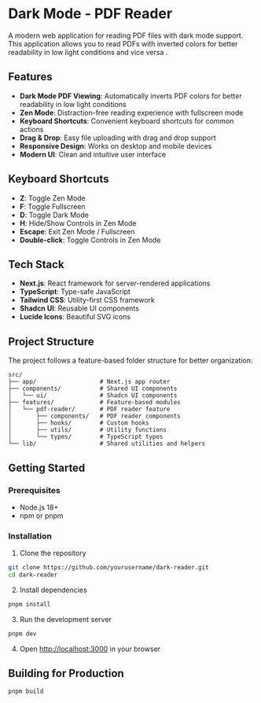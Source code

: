 # Dark Mode - PDF Reader

A modern web application for reading PDF files with dark mode support. This application allows you to read PDFs with inverted colors for better readability in low light conditions and vice versa .



## Features

- **Dark Mode PDF Viewing**: Automatically inverts PDF colors for better readability in low light conditions
- **Zen Mode**: Distraction-free reading experience with fullscreen mode
- **Keyboard Shortcuts**: Convenient keyboard shortcuts for common actions
- **Drag & Drop**: Easy file uploading with drag and drop support
- **Responsive Design**: Works on desktop and mobile devices
- **Modern UI**: Clean and intuitive user interface

## Keyboard Shortcuts

- **Z**: Toggle Zen Mode
- **F**: Toggle Fullscreen
- **D**: Toggle Dark Mode
- **H**: Hide/Show Controls in Zen Mode
- **Escape**: Exit Zen Mode / Fullscreen
- **Double-click**: Toggle Controls in Zen Mode

## Tech Stack

- **Next.js**: React framework for server-rendered applications
- **TypeScript**: Type-safe JavaScript
- **Tailwind CSS**: Utility-first CSS framework
- **Shadcn UI**: Reusable UI components
- **Lucide Icons**: Beautiful SVG icons

## Project Structure

The project follows a feature-based folder structure for better organization:

```
src/
├── app/                  # Next.js app router
├── components/           # Shared UI components
│   └── ui/               # Shadcn UI components
├── features/             # Feature-based modules
│   └── pdf-reader/       # PDF reader feature
│       ├── components/   # PDF reader components
│       ├── hooks/        # Custom hooks
│       ├── utils/        # Utility functions
│       └── types/        # TypeScript types
└── lib/                  # Shared utilities and helpers
```

## Getting Started

### Prerequisites

- Node.js 18+
- npm or pnpm

### Installation

1. Clone the repository

```bash
git clone https://github.com/yourusername/dark-reader.git
cd dark-reader
```

2. Install dependencies

```bash
pnpm install
```

3. Run the development server

```bash
pnpm dev
```

4. Open [http://localhost:3000](http://localhost:3000) in your browser

## Building for Production

```bash
pnpm build
```

